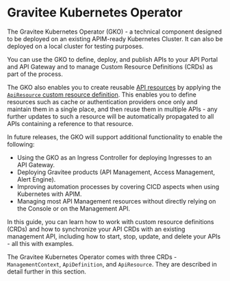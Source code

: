 # Gravitee Kubernetes Operator

The Gravitee Kubernetes Operator (GKO) - a technical component designed to be deployed on an existing APIM-ready Kubernetes Cluster. It can also be deployed on a local cluster for testing purposes.

You can use the GKO to define, deploy, and publish APIs to your API Portal and API Gateway and to manage Custom Resource Definitions (CRDs) as part of the process.

The GKO also enables you to create reusable [API resources](https://docs.gravitee.io/apim/3.x/apim\_resources\_overview.html) by applying the [`ApiResource` custom resource definition](https://docs.gravitee.io/apim/3.x/apim\_kubernetes\_operator\_user\_guide\_reusable\_resources.html). This enables you to define resources such as cache or authentication providers once only and maintain them in a single place, and then reuse them in multiple APIs - any further updates to such a resource will be automatically propagated to all APIs containing a reference to that resource.

In future releases, the GKO will support additional functionality to enable the following:

* Using the GKO as an Ingress Controller for deploying Ingresses to an API Gateway.
* Deploying Gravitee products (API Management, Access Management, Alert Engine).
* Improving automation processes by covering CICD aspects when using Kubernetes with APIM.
* Managing most API Management resources without directly relying on the Console or on the Management API.

In this guide, you can learn how to work with custom resource definitions (CRDs) and how to synchronize your API CRDs with an existing management API, including how to start, stop, update, and delete your APIs - all this with examples.

The Gravitee Kubernetes Operator comes with three CRDs - `ManagementContext`, `ApiDefinition`, and `ApiResource`. They are described in detail further in this section.

